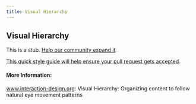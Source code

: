 ```yaml
---
title: Visual Hierarchy
---
```

## Visual Hierarchy

This is a stub. <a href='https://github.com/freecodecamp/guides/tree/master/src/pages/visual-design/visual-hierarchy/index.md' target='_blank' rel='nofollow'>Help our community expand it</a>.

<a href='https://github.com/freecodecamp/guides/blob/master/README.md' target='_blank' rel='nofollow'>This quick style guide will help ensure your pull request gets accepted</a>.

<!-- The article goes here, in GitHub-flavored Markdown. Feel free to add YouTube videos, images, and CodePen/JSBin embeds  -->

#### More Information:
<!-- Please add any articles you think might be helpful to read before writing the article -->
<a href='https://www.interaction-design.org/literature/article/visual-hierarchy-organizing-content-to-follow-natural-eye-movement-patterns' target='_blank' rel='nofollow'>www.interaction-design.org: Visual Hierarchy: Organizing content to follow natural eye movement patterns</a>

